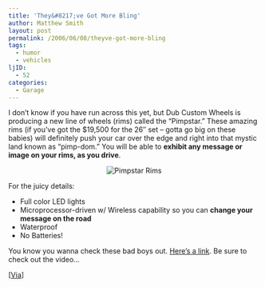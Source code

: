 ```yaml
---
title: 'They&#8217;ve Got More Bling'
author: Matthew Smith
layout: post
permalink: /2006/06/08/theyve-got-more-bling
tags:
  - humor
  - vehicles
ljID:
  - 52
categories:
  - Garage
---
```

I don&#8217;t know if you have run across this yet, but Dub Custom Wheels is producing a new line of wheels (rims) called the &#8220;Pimpstar.&#8221; These amazing rims (if you&#8217;ve got the $19,500 for the 26&#8243; set &#8211; gotta go big on these babies) will definitely push your car over the edge and right into that mystic land known as &#8220;pimp-dom.&#8221; You will be able to **exhibit any message or image on your rims, as you drive**.

<p style="text-align: center">
  <img src="http://digivation.net/wp-content/uploads/2006/06/pimpstar.jpg" alt="Pimpstar Rims" id="image75" />
</p>

For the juicy details:

*   Full color LED lights
*   Microprocessor-driven w/ Wireless capability so you can **change your message on the road**
*   Waterproof
*   No Batteries!

You know you wanna check these bad boys out. <a href="http://customwheel.com/custom_wheels/product_info.php/products_id/1687" target="_blank" title="Pimpstar Rims">Here&#8217;s a link</a>. Be sure to check out the video&#8230;

[<a href="http://www.engadget.com/2006/03/28/pimpstar-rims-for-the-opinionated-driver/" target="_blank" title="EnGadget">Via</a>]